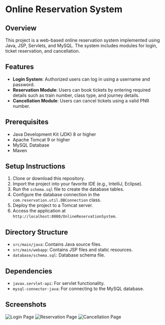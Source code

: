 # Online Reservation System

## Overview
This project is a web-based online reservation system implemented using Java, JSP, Servlets, and MySQL. The system includes modules for login, ticket reservation, and cancellation.

## Features
- **Login System**: Authorized users can log in using a username and password.
- **Reservation Module**: Users can book tickets by entering required details such as train number, class type, and journey details.
- **Cancellation Module**: Users can cancel tickets using a valid PNR number.

## Prerequisites
- Java Development Kit (JDK) 8 or higher
- Apache Tomcat 9 or higher
- MySQL Database
- Maven

## Setup Instructions
1. Clone or download this repository.
2. Import the project into your favorite IDE (e.g., IntelliJ, Eclipse).
3. Run the `schema.sql` file to create the database tables.
4. Configure the database connection in the `com.reservation.util.DBConnection` class.
5. Deploy the project to a Tomcat server.
6. Access the application at `http://localhost:8080/OnlineReservationSystem`.

## Directory Structure
- `src/main/java`: Contains Java source files.
- `src/main/webapp`: Contains JSP files and static resources.
- `database/schema.sql`: Database schema file.

## Dependencies
- `javax.servlet-api`: For servlet functionality.
- `mysql-connector-java`: For connecting to the MySQL database.

## Screenshots
![Login Page](screenshots/login.png)
![Reservation Page](screenshots/reservation.png)
![Cancellation Page](screenshots/cancellation.png)